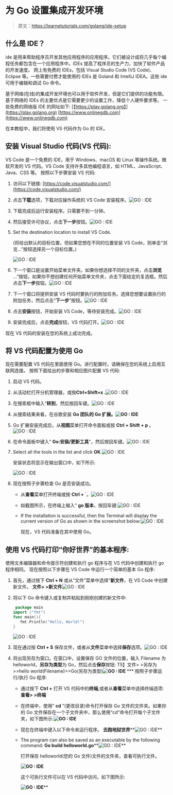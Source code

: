 # 为 Go 设置集成开发环境

> 原文：<https://learnetutorials.com/golang/ide-setup>

## 什么是 IDE？

ide 是用来帮助程序员开发其他应用程序的应用程序。它们被设计成将几乎每个编程任务都包含在一个应用程序中。IDEs 提高了程序员的生产力，加快了软件产品的开发速度。
网上有免费的 IDEs，包括 Visual Studio Code (VS Code)、Eclipse 等。一些需要付费才能使用的 IDEs 是 Goland 和 IntelliJ IDEA。这些 ide 可用于编辑和调试 Go 命令。

基于网络(在线)的集成开发环境也可以用于软件开发，但是它们提供的功能有限。基于网络的 IDEs 的主要优点是它需要更少的设置工作，降低个人硬件要求等。
一些免费的网络版 IDE 的网址如下:
[【https://play.golang.org】](https://play.golang.org)
[https://www.onlinegdb.com](https://www.onlinegdb.com)

在本教程中，我们将使用 VS 代码作为 Go 的 IDE。

## 安装 Visual Studio 代码(VS 代码):

VS Code 是一个免费的 IDE，用于 Windows、macOS 和 Linux 等操作系统。微软开发的 VS 代码。VS Code 支持许多其他编程语言，如 HTML、JavaScript、Java、CSS 等。
按照以下步骤安装 VS 代码:

1.  访问以下链接:
    [https://code.visualstudio.com/](https://code.visualstudio.com/)
2.  点击**下载**选项，下载对应操作系统的 VS Code 安装程序。![GO : IDE](img/8b9465a87015d0505d127f4a9de860d0.png)
3.  下载完成后运行安装程序。只需要不到一分钟。
4.  然后接受许可协议，点击**下一步**按钮。![GO : IDE](img/7b398cfe0d50084231ff9fb9b04c3e7c.png)
5.  Set the destination location to install VS Code.

    (将给出默认的目标位置，但如果您想在不同的位置安装 VS Code，则单击“浏览...”按钮选择另一个目标位置。)

    ![GO : IDE](img/699f8a9dfc5ac9184dab846c3875d074.png)
6.  下一个窗口是设置开始菜单文件夹。如果你想选择不同的文件夹，点击**浏览** …”按钮，如果你不想创建任何开始菜单文件夹，点击下面给定的复选框。然后点击**下一步**按钮。![GO : IDE](img/209d82c97447e4b8cb8fa302e619d954.png)
7.  下一个窗口将提供安装 VS 代码时要执行的附加任务。选择您想要设置执行的附加任务，然后点击“**下一步**”按钮。![GO : IDE](img/874dc6feea28c51b2ebc49db44cd8822.png)
8.  点击**安装**按钮，开始安装 VS Code，等待安装完成。![GO : IDE](img/977f4c8e44521811d4ac7439ebd0c238.png)
9.  安装完成后，点击**完成**按钮，VS 代码打开。![GO : IDE](img/87c9ae8ed3ac168d35b0351132977dfe.png)

现在 VS 代码的安装在您的系统上成功完成。

## 将 VS 代码配置为使用 Go

现在需要配置 VS 代码在里面使用 Go。进行配置时，请确保在您的系统上启用互联网连接。
按照下面给出的步骤和相应图片配置 VS 代码:

1.  启动 VS 代码。
2.  从活动栏打开分机管理器，或按**Ctrl+Shift+x .**![GO : IDE](img/74e9d6612d8c2843f12c6b3b1e738c8d.png)
3.  在搜索框中输入“**转到**，然后按回车键。![GO : IDE](img/948edd17a3fe91c85c4009afa9e70d5c.png)
4.  从搜索结果来看，在谷歌安装 **Go 团队的 Go 扩展。![GO : IDE](img/876794f87da181bbbf07285d4a7adaa8.png)**
5.  Go 扩展安装完成后，从**视图**菜单打开命令面板或按 **Ctrl + Shift + p** 。![GO : IDE](img/c1049b2740c4caa8acfa57079aefb9a7.png)
6.  在命令面板中键入“ **Go:安装/更新工具**”，然后按回车键。![GO : IDE](img/6882881ae33864ba4afe20da096e592d.png)
7.  Select all the tools in the list and click **OK**.![GO : IDE](img/6dcadd139b3b4fe42068601a073ba5f5.png)

    安装状态将显示在输出窗口中，如下所示:

    ![GO : IDE](img/d8d81121573ca23ad3a87ce3cc2d1689.png)
8.  现在按照子步骤检查 Go 是否安装成功。
    *   从**查看**菜单打开终端或按 **Ctrl +** `。![GO : IDE](img/e513a62cfb4baf2fb74dca7250a79475.png)
    *   如截图所示，在终端上输入“ **go 版本**，按回车键:![GO : IDE](img/aab503abf16cf4eec21530130593b4f9.png)
    *   If the installation is successful, then the Terminal will display the current version of Go as shown in the screenshot below:![GO : IDE](img/858561f0dbead05caba75390b7b848b8.png)

        现在，VS 代码准备在其中使用 Go。

## 使用 VS 代码打印“你好世界”的基本程序:

使用文本编辑器和命令提示符创建和执行 go 程序与在 VS 代码中创建和执行 go 程序相同。
现在按照以下步骤在 VS Code 中运行一个简单的基本 Go 程序:

1.  首先，通过按下 **Ctrl + N** 或从“文件”菜单中选择“**新文件**，在 VS Code 中创建新文件。
    **文件> >新文件**![GO : IDE](img/ea12f326c208122362866b40a2488145.png)
2.  将以下 Go 命令键入或复制并粘贴到刚刚创建的新文件中:

    ```go
     package main  
    import ("fmt")  
    func main(){  
       fmt.Println("Hello, World!")  
    } 

    ```

    ![GO : IDE](img/082bd0acf19aa64f0e3516191b3920a5.png)
3.  现在通过按 **Ctrl + S** 保存文件，或者从**文件**菜单中选择**保存**选项。![GO : IDE](img/217f476392f7ae40d6e63897ba5607b6.png)
4.  将出现另存为窗口。在窗口中，设置保存 GO 文件的位置，输入 Filename 为 helloworld，**另存为类型**为 Go，然后点击**保存**按钮:
    T5】文件> >另存为>>hello world(Filename)>>Go(另存为类型)**![GO : IDE](img/6859b58b1239683fe0859421012c5362.png)**
***   按照子步骤运行/执行 Go 程序:
    *   通过按下 **Ctrl +** 打开 VS 代码中的**终端**,或者从**查看**菜单中选择终端选项:
        **查看> >终端**
    *   在终端中，使用“ **cd** ”(更改目录)命令打开保存 Go 文件的文件夹。如果你的 Go 文件保存在一个子文件夹中，那么使用“cd”命令打开每个子文件夹，如下图所示:**![GO : IDE](img/4505298d549fc49ccc08128ebf68af70.png)** 
    *   现在在终端中键入以下命令来运行程序。
        **去跑地狱世界****![GO : IDE](img/a3ca8d97d6a39b9dd10184d5552151bb.png)** 
    *   The program can also be saved as an executable by the following command:
        **Go build helloworld.go****![GO : IDE](img/073fcd17fbc05f682c7eda429bbb9bd4.png)**

        打开保存 helloworld(您的 Go 文件)文件的文件夹，查看可执行文件。

        **![GO : IDE](img/fbc62172f0fb97426bd1cade88728b71.png)**

        这个可执行文件可以在 VS 代码中访问，如下图所示:

        **![GO : IDE](img/9ed3ad20509b78982154ddffd4273d9b.png)****